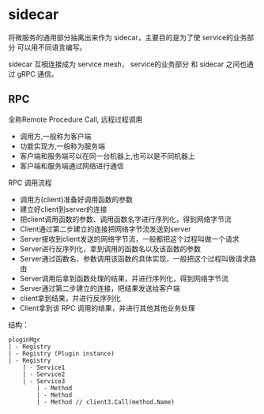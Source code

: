 # sidecar

将微服务的通用部分抽离出来作为 sidecar，主要目的是为了使 service的业务部分 可以用不同语言编写。

sidecar 互相连接成为 service mesh， service的业务部分 和 sidecar 之间也通过 gRPC 通信。

## RPC

全称Remote Procedure Call, 远程过程调用
- 调用方,一般称为客户端
- 功能实现方,一般称为服务端
- 客户端和服务端可以在同一台机器上,也可以是不同机器上
- 客户端和服务端通过网络进行通信

RPC 调用流程

- 调用方(client)准备好调用函数的参数
- 建立好client到server的连接
- 把client调用函数的参数、调用函数名字进行序列化，得到网络字节流
- Client通过第二步建立的连接把网络字节流发送到server
- Server接收到client发送的网络字节流，一般都把这个过程叫做一个请求
- Server进行反序列化，拿到调用的函数名以及该函数的参数
- Server通过函数名、参数调用该函数的具体实现，一般把这个过程叫做请求路由
- Server调用后拿到函数处理的结果，并进行序列化，得到网络字节流
- Server通过第二步建立的连接，把结果发送给客户端
- client拿到结果，并进行反序列化
- Client拿到该 RPC 调用的结果，并进行其他其他业务处理

结构：

```text
pluginMgr
| - Registry
| - Registry (Plugin instance)
| - Registry
    | - Service1
    | - Service2
    | - Service3
        | - Method
        | - Method
        | - Method // client3.Call(method.Name)
```